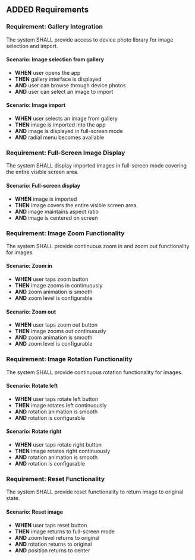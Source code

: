 ## ADDED Requirements

### Requirement: Gallery Integration
The system SHALL provide access to device photo library for image selection and import.

#### Scenario: Image selection from gallery
- **WHEN** user opens the app
- **THEN** gallery interface is displayed
- **AND** user can browse through device photos
- **AND** user can select an image to import

#### Scenario: Image import
- **WHEN** user selects an image from gallery
- **THEN** image is imported into the app
- **AND** image is displayed in full-screen mode
- **AND** radial menu becomes available

### Requirement: Full-Screen Image Display
The system SHALL display imported images in full-screen mode covering the entire visible screen area.

#### Scenario: Full-screen display
- **WHEN** image is imported
- **THEN** image covers the entire visible screen area
- **AND** image maintains aspect ratio
- **AND** image is centered on screen

### Requirement: Image Zoom Functionality
The system SHALL provide continuous zoom in and zoom out functionality for images.

#### Scenario: Zoom in
- **WHEN** user taps zoom button
- **THEN** image zooms in continuously
- **AND** zoom animation is smooth
- **AND** zoom level is configurable

#### Scenario: Zoom out
- **WHEN** user taps zoom out button
- **THEN** image zooms out continuously
- **AND** zoom animation is smooth
- **AND** zoom level is configurable

### Requirement: Image Rotation Functionality
The system SHALL provide continuous rotation functionality for images.

#### Scenario: Rotate left
- **WHEN** user taps rotate left button
- **THEN** image rotates left continuously
- **AND** rotation animation is smooth
- **AND** rotation is configurable

#### Scenario: Rotate right
- **WHEN** user taps rotate right button
- **THEN** image rotates right continuously
- **AND** rotation animation is smooth
- **AND** rotation is configurable

### Requirement: Reset Functionality
The system SHALL provide reset functionality to return image to original state.

#### Scenario: Reset image
- **WHEN** user taps reset button
- **THEN** image returns to full-screen mode
- **AND** zoom level returns to original
- **AND** rotation returns to original
- **AND** position returns to center

